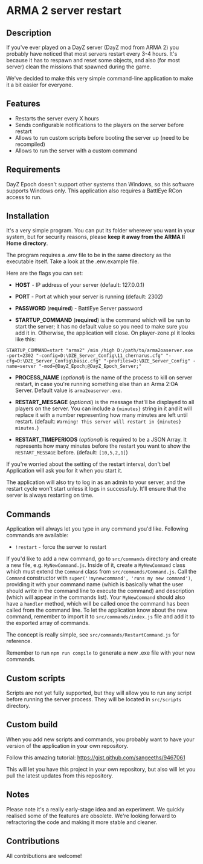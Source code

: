 # ARMA 2 server restart
## Description
If you've ever played on a DayZ server (DayZ mod from ARMA 2) you probably have noticed that most servers restart every 3-4 hours. It's because it has to respawn and reset some objects, and also (for most server) clean the missions that spawned during the game. 

We've decided to make this very simple command-line application to make it a bit easier for everyone. 

## Features
* Restarts the server every X hours
* Sends configurable notifications to the players on the server before restart
* Allows to run custom scripts before booting the server up (need to be recompiled)
* Allows to run the server with a custom command

## Requirements
DayZ Epoch doesn't support other systems than Windows, so this software supports Windows only.
This application also requires a BattlEye RCon access to run.

## Installation
It's a very simple program. You can put its folder wherever you want in your system, but for security reasons, please **keep it away from the ARMA II Home directory**.

The program requires a .env file to be in the same directory as the executable itself.
Take a look at the .env.example file.

Here are the flags you can set:
* **HOST** - IP address of your server (default: 127.0.0.1)
* **PORT** - Port at which your server is running (default: 2302)
* **PASSWORD** (**required**) - BattlEye Server password

* **STARTUP_COMMAND** (**required**) is the command which will be run to start the server; it has no default value so you need to make sure you add it in. Otherwise, the application will close.
On player-zone.pl it looks like this:
```
STARTUP_COMMAND=start "arma2" /min /high D:/path/to/arma2oaserver.exe -port=2302 "-config=D:\DZE_Server_Config\11_chernarus.cfg" "-cfg=D:\DZE_Server_Config\basic.cfg" "-profiles=D:\DZE_Server_Config" -name=server "-mod=@DayZ_Epoch;@DayZ_Epoch_Server;"
```

* **PROCESS_NAME** (*optional*) is the name of the process to kill on server restart, in case you're running something else than an Arma 2:OA Server. 
Default value is `arma2oaserver.exe`.

* **RESTART_MESSAGE** (*optional*) is the message that'll be displayed to all players on the server. You can include a `{minutes}` string in it and it will replace it with a number representing how many minutes are left until restart. (default: `Warning! This server will restart in {minutes} minutes.`)

* **RESTART_TIMEPERIODS** (*optional*) is required to be a JSON Array. It represents how many minutes before the restart you want to show the `RESTART_MESSAGE` before. (default: `[10,5,2,1]`)

If you're worried about the setting of the restart interval, don't be! Application will ask you for it when you start it. 

The application will also try to log in as an admin to your server, and the restart cycle won't start unless it logs in successfuly. It'll ensure that the server is always restarting on time.


## Commands
Application will always let you type in any command you'd like.
Following commands are available:

* `!restart` - force the server to restart

If you'd like to add a new command, go to `src/commands` directory and create a new file, e.g. `MyNewCommand.js`. Inside of it, create a `MyNewCommand` class which must extend the `Command` class from `src/commands/Command.js`. 
Call the `Command` constructor with `super('!mynewcommand', 'runs my new command')`, providing it with your command name (which is basically what the user should write in the command line to execute the command) and description (which will appear in the commands list). Your `MyNewCommand` should also have a `handler` method, which will be called once the command has been called from the command line. 
To let the application know about the new command, remember to import it to `src/commands/index.js` file and add it to the exported array of commands.

The concept is really simple, see `src/commands/RestartCommand.js` for reference.

Remember to run `npm run compile` to generate a new .exe file with your new commands.

## Custom scripts
Scripts are not yet fully supported, but they will allow you to run any script before running the server process. They will be located in `src/scripts` directory. 

## Custom build
When you add new scripts and commands, you probably want to have your version of the application in your own repository.

Follow this amazing tutorial:
https://gist.github.com/sangeeths/9467061

This will let you have this project in your own repository, but also will let you pull the latest updates from this repository.

## Notes
Please note it's a really early-stage idea and an experiment. We quickly realised some of the features are obsolete. We're looking forward to refractoring the code and making it more stable and cleaner. 

## Contributions
All contributions are welcome!

